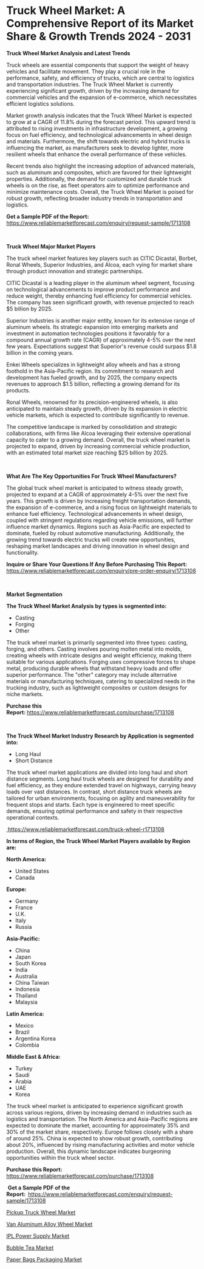 <p><h1>Truck Wheel Market: A Comprehensive Report of its Market Share & Growth Trends 2024 - 2031</h1></p><p><strong>Truck Wheel Market Analysis and Latest Trends</strong></p>
<p><p>Truck wheels are essential components that support the weight of heavy vehicles and facilitate movement. They play a crucial role in the performance, safety, and efficiency of trucks, which are central to logistics and transportation industries. The Truck Wheel Market is currently experiencing significant growth, driven by the increasing demand for commercial vehicles and the expansion of e-commerce, which necessitates efficient logistics solutions.</p><p>Market growth analysis indicates that the Truck Wheel Market is expected to grow at a CAGR of 11.8% during the forecast period. This upward trend is attributed to rising investments in infrastructure development, a growing focus on fuel efficiency, and technological advancements in wheel design and materials. Furthermore, the shift towards electric and hybrid trucks is influencing the market, as manufacturers seek to develop lighter, more resilient wheels that enhance the overall performance of these vehicles.</p><p>Recent trends also highlight the increasing adoption of advanced materials, such as aluminum and composites, which are favored for their lightweight properties. Additionally, the demand for customized and durable truck wheels is on the rise, as fleet operators aim to optimize performance and minimize maintenance costs. Overall, the Truck Wheel Market is poised for robust growth, reflecting broader industry trends in transportation and logistics.</p></p>
<p><strong>Get a Sample PDF of the Report:&nbsp;</strong> <a href="https://www.reliablemarketforecast.com/enquiry/request-sample/1713108?utm_campaign=1530&utm_medium=2&utm_source=Github&utm_content=ia&utm_term=22102024&utm_id=truck-wheel">https://www.reliablemarketforecast.com/enquiry/request-sample/1713108</a></p>
<p>&nbsp;</p>
<p><strong>Truck Wheel Major Market Players</strong></p>
<p><p>The truck wheel market features key players such as CITIC Dicastal, Borbet, Ronal Wheels, Superior Industries, and Alcoa, each vying for market share through product innovation and strategic partnerships. </p><p>CITIC Dicastal is a leading player in the aluminum wheel segment, focusing on technological advancements to improve product performance and reduce weight, thereby enhancing fuel efficiency for commercial vehicles. The company has seen significant growth, with revenue projected to reach $5 billion by 2025.</p><p>Superior Industries is another major entity, known for its extensive range of aluminum wheels. Its strategic expansion into emerging markets and investment in automation technologies positions it favorably for a compound annual growth rate (CAGR) of approximately 4-5% over the next few years. Expectations suggest that Superior's revenue could surpass $1.8 billion in the coming years.</p><p>Enkei Wheels specializes in lightweight alloy wheels and has a strong foothold in the Asia-Pacific region. Its commitment to research and development has fueled growth, and by 2025, the company expects revenues to approach $1.5 billion, reflecting a growing demand for its products.</p><p>Ronal Wheels, renowned for its precision-engineered wheels, is also anticipated to maintain steady growth, driven by its expansion in electric vehicle markets, which is expected to contribute significantly to revenue.</p><p>The competitive landscape is marked by consolidation and strategic collaborations, with firms like Alcoa leveraging their extensive operational capacity to cater to a growing demand. Overall, the truck wheel market is projected to expand, driven by increasing commercial vehicle production, with an estimated total market size reaching $25 billion by 2025.</p></p>
<p>&nbsp;</p>
<p><strong>What Are The Key Opportunities For Truck Wheel Manufacturers?</strong></p>
<p><p>The global truck wheel market is anticipated to witness steady growth, projected to expand at a CAGR of approximately 4-5% over the next five years. This growth is driven by increasing freight transportation demands, the expansion of e-commerce, and a rising focus on lightweight materials to enhance fuel efficiency. Technological advancements in wheel design, coupled with stringent regulations regarding vehicle emissions, will further influence market dynamics. Regions such as Asia-Pacific are expected to dominate, fueled by robust automotive manufacturing. Additionally, the growing trend towards electric trucks will create new opportunities, reshaping market landscapes and driving innovation in wheel design and functionality.</p></p>
<p><strong>Inquire or Share Your Questions If Any Before Purchasing This Report:</strong> <a href="https://www.reliablemarketforecast.com/enquiry/pre-order-enquiry/1713108?utm_campaign=1530&utm_medium=2&utm_source=Github&utm_content=ia&utm_term=22102024&utm_id=truck-wheel">https://www.reliablemarketforecast.com/enquiry/pre-order-enquiry/1713108</a></p>
<p>&nbsp;</p>
<p><strong>Market Segmentation</strong></p>
<p><strong>The Truck Wheel Market Analysis by types is segmented into:</strong></p>
<p><ul><li>Casting</li><li>Forging</li><li>Other</li></ul></p>
<p><p>The truck wheel market is primarily segmented into three types: casting, forging, and others. Casting involves pouring molten metal into molds, creating wheels with intricate designs and weight efficiency, making them suitable for various applications. Forging uses compressive forces to shape metal, producing durable wheels that withstand heavy loads and offer superior performance. The "other" category may include alternative materials or manufacturing techniques, catering to specialized needs in the trucking industry, such as lightweight composites or custom designs for niche markets.</p></p>
<p><strong>Purchase this Report:&nbsp;</strong><a href="https://www.reliablemarketforecast.com/purchase/1713108?utm_campaign=1530&utm_medium=2&utm_source=Github&utm_content=ia&utm_term=22102024&utm_id=truck-wheel">https://www.reliablemarketforecast.com/purchase/1713108</a></p>
<p>&nbsp;</p>
<p><strong>The Truck Wheel Market Industry Research by Application is segmented into:</strong></p>
<p><ul><li>Long Haul</li><li>Short Distance</li></ul></p>
<p><p>The truck wheel market applications are divided into long haul and short distance segments. Long haul truck wheels are designed for durability and fuel efficiency, as they endure extended travel on highways, carrying heavy loads over vast distances. In contrast, short distance truck wheels are tailored for urban environments, focusing on agility and maneuverability for frequent stops and starts. Each type is engineered to meet specific demands, ensuring optimal performance and safety in their respective operational contexts.</p></p>
<p><a href="https://www.reliablemarketforecast.com/truck-wheel-r1713108?utm_campaign=1530&utm_medium=2&utm_source=Github&utm_content=ia&utm_term=22102024&utm_id=truck-wheel">&nbsp;https://www.reliablemarketforecast.com/truck-wheel-r1713108</a></p>
<p><strong>In terms of Region, the Truck Wheel Market Players available by Region are:</strong></p>
<p>
    <p> <strong> North America: </strong>
        <ul>
            <li>United States</li>
            <li>Canada</li>
        </ul>
        </p> 
    <p> <strong> Europe: </strong>
        <ul>
            <li>Germany</li>
            <li>France</li>
            <li>U.K.</li>
            <li>Italy</li>
            <li>Russia</li>
        </ul>
        </p> 
    <p> <strong> Asia-Pacific: </strong>
        <ul>
            <li>China</li>
            <li>Japan</li>
            <li>South Korea</li>
            <li>India</li>
            <li>Australia</li>
            <li>China Taiwan</li>
            <li>Indonesia</li>
            <li>Thailand</li>
            <li>Malaysia</li>
        </ul>
        </p> 
    <p> <strong> Latin America: </strong>
        <ul>
            <li>Mexico</li>
            <li>Brazil</li>
            <li>Argentina Korea</li>
            <li>Colombia</li>
        </ul>
        </p> 
    <p> <strong> Middle East & Africa: </strong>
        <ul>
            <li>Turkey</li>
            <li>Saudi</li>
            <li>Arabia</li>
            <li>UAE</li>
            <li>Korea</li>
        </ul>
    </p>
    </p>
<p><p>The truck wheel market is anticipated to experience significant growth across various regions, driven by increasing demand in industries such as logistics and transportation. The North America and Asia-Pacific regions are expected to dominate the market, accounting for approximately 35% and 30% of the market share, respectively. Europe follows closely with a share of around 25%. China is expected to show robust growth, contributing about 20%, influenced by rising manufacturing activities and motor vehicle production. Overall, this dynamic landscape indicates burgeoning opportunities within the truck wheel sector.</p></p>
<p><strong>Purchase this Report: </strong><a href="https://www.reliablemarketforecast.com/purchase/1713108?utm_campaign=1530&utm_medium=2&utm_source=Github&utm_content=ia&utm_term=22102024&utm_id=truck-wheel">https://www.reliablemarketforecast.com/purchase/1713108</a></p>
<p>&nbsp;<strong>Get a Sample PDF of the Report:&nbsp;&nbsp;</strong><a href="https://www.reliablemarketforecast.com/enquiry/request-sample/1713108?utm_campaign=1530&utm_medium=2&utm_source=Github&utm_content=ia&utm_term=22102024&utm_id=truck-wheel">https://www.reliablemarketforecast.com/enquiry/request-sample/1713108</a></p>
<p><strong></strong></p>
<p><p><a href="https://github.com/lesavftol/Market-Research-Report-List-1/blob/main/pickup-truck-wheel-market.md?utm_campaign=1530&utm_medium=2&utm_source=Github&utm_content=ia&utm_term=22102024&utm_id=truck-wheel">Pickup Truck Wheel Market</a></p><p><a href="https://github.com/laurita8veso/Market-Research-Report-List-1/blob/main/van-aluminum-alloy-wheel-market.md?utm_campaign=1530&utm_medium=2&utm_source=Github&utm_content=ia&utm_term=22102024&utm_id=truck-wheel">Van Aluminum Alloy Wheel Market</a></p><p><a href="https://issuu.com/reportprime-2/docs/ipl-power-supply-market-size-2030.p_dc08dd3773f1aa?utm_campaign=1530&utm_medium=2&utm_source=Github&utm_content=ia&utm_term=22102024&utm_id=truck-wheel">IPL Power Supply Market</a></p><p><a href="https://www.linkedin.com/pulse/emerging-trends-bubble-tea-market-detailed-overview-applications-u3gbf?utm_campaign=1530&utm_medium=2&utm_source=Github&utm_content=ia&utm_term=22102024&utm_id=truck-wheel">Bubble Tea Market</a></p><p><a href="https://www.linkedin.com/pulse/global-perspectives-paper-bags-packaging-market-trends-challenges-hbsof?utm_campaign=1530&utm_medium=2&utm_source=Github&utm_content=ia&utm_term=22102024&utm_id=truck-wheel">Paper Bags Packaging Market</a></p></p>